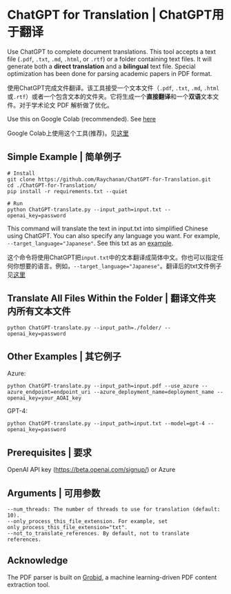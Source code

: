 # ChatGPT for Translation | ChatGPT用于翻译
Use ChatGPT to complete document translations. This tool accepts a text file (`.pdf`, `.txt`, `.md`, `.html`, or `.rtf`) or a folder containing text files. It will generate both a **direct translation** and a **bilingual** text file. Special optimization has been done for parsing academic papers in PDF format.

使用ChatGPT完成文件翻译。该工具接受一个文本文件（`.pdf`, `.txt`, `.md`, `.html`或`.rtf`）或者一个包含文本的文件夹。它将生成一个**直接翻译**和一个**双语**文本文件。对于学术论文 PDF 解析做了优化。

Use this on Google Colab (recommended). See [here](https://colab.research.google.com/drive/1_715zHeS3VaZaB9ISyo29Zp-KOTsyP8D#scrollTo=hU-8gsBXAyf0)

Google Colab上使用这个工具(推荐)。见[这里](https://colab.research.google.com/drive/1_715zHeS3VaZaB9ISyo29Zp-KOTsyP8D#scrollTo=hU-8gsBXAyf0)

## Simple Example | 简单例子

```
# Install
git clone https://github.com/Raychanan/ChatGPT-for-Translation.git
cd ./ChatGPT-for-Translation/
pip install -r requirements.txt --quiet

# Run
python ChatGPT-translate.py --input_path=input.txt --openai_key=password
```

This command will translate the text in input.txt into simplified Chinese using ChatGPT. You can also specify any language you want. For example, `--target_language="Japanese"`. See this txt as an [example](input_translated.txt).

这个命令将使用ChatGPT把`input.txt`中的文本翻译成简体中文。你也可以指定任何你想要的语言。例如，`--target_language="Japanese"`。翻译后的txt文件例子见[这里](input_translated.txt)

## Translate All Files Within the Folder | 翻译文件夹内所有文本文件

`python ChatGPT-translate.py --input_path=./folder/ --openai_key=password`

## Other Examples | 其它例子

Azure:
```
python ChatGPT-translate.py --input_path=input.pdf --use_azure --azure_endpoint=endpoint_uri --azure_deployment_name=deployment_name --openai_key=your_AOAI_key
```

GPT-4:
```
python ChatGPT-translate.py --input_path=input.txt --model=gpt-4 --openai_key=password
```


## Prerequisites | 要求
OpenAI API key (https://beta.openai.com/signup/) or Azure

## Arguments | 可用参数
```
--num_threads: The number of threads to use for translation (default: 10).
--only_process_this_file_extension. For example, set only_process_this_file_extension="txt".
--not_to_translate_references. By default, not to translate references.
```

## Acknowledge 
The PDF parser is built on [Grobid](https://github.com/kermitt2/grobid), a machine learning-driven PDF content extraction tool.
